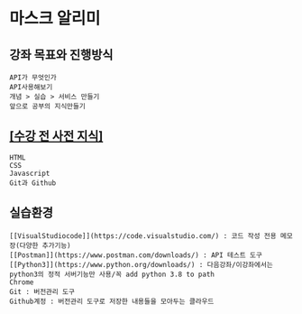# 마스크 알리미
## 강좌 목표와 진행방식
    API가 무엇인가
    API사용해보기
    개념 > 실습 > 서비스 만들기
    앞으로 공부의 지식만들기
    
## [[수강 전 사전 지식]](https://ofcourse.kr/)
    HTML
    CSS
    Javascript
    Git과 Github
    
## 실습환경
    [[VisualStudiocode]](https://code.visualstudio.com/) : 코드 작성 전용 메모장(다양한 추가기능)
    [[Postman]](https://www.postman.com/downloads/) : API 테스트 도구
    [[Python3]](https://www.python.org/downloads/) : 다음강좌/이강좌에서는 python3의 정적 서버기능만 사용/꼭 add python 3.8 to path
    Chrome
    Git : 버전관리 도구
    Github계정 : 버전관리 도구로 저장한 내용들을 모아두는 클라우드
    
